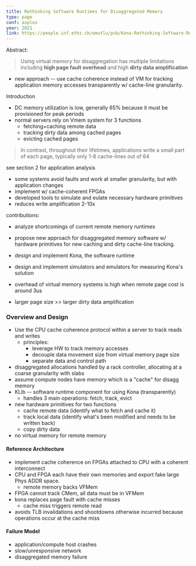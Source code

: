 ```yaml
---
title: Rethinking Software Runtimes for Disaggregated Memory
type: page
conf: asplos
year: 2021
link: https://people.inf.ethz.ch/omutlu/pub/Kona-Rethinking-Software-Runtimes-for-Disaggregated-Memory_asplos21-AE.pdf
---
```


Abstract:

> Using virtual memory for disaggregation has multiple limitations including
> **high page fault overhead** and high **dirty data amplification**

- new approach -- use cache coherence instead of VM for tracking application
  memory accesses transparently w/ cache-line granularity.

Introduction

- DC memory utilization is low, generally 65% because it must be provisioned for
  peak periods
- normal servers rely on Vmem system for 3 functions
  - fetching+caching remote data
  - tracking dirty data among cached pages
  - evicting cached pages

>  In contrast, throughout their lifetimes, applications write a small part of
each page, typically only 1-8 cache-lines out of 64

see section 2 for application analysis
- some systems avoid faults and work at smaller granularity, but with
  application changes
- implement w/ cache-coherent FPGAs
- developed tools to simulate and eulate necessary hardware primitives
- reduces write amplification 2-10x

contributions:

- analyze shortcomings of current remote memory runtimes
- propose new approach for disaggregated memory software w/ hardware
  primitives for new caching and dirty cache-line tracking.
- design and implement Kona, the software runtime
- design and implement simulators and emulators for measuring Kona's
  solution


- overhead of virtual memory systems is high when remote page cost is around 3us
- larger page size >> larger dirty data amplification

### Overview and Design

- Use the CPU cache coherence protocol within a server to track reads and writes
  - principles:
    - leverage HW to track memory accesses
    - decouple data movement size from virtual memory page size
    - separate data and control path
- disaggregated allocations handled by a rack controller, allocating at
  a coarse granularity with slabs
- assume compute nodes have memory which is a "cache" for disagg memory
- KLib -- software runtime component for using Kona (transparently)
  - handles 3 main operations: fetch, track, evict
- new hardware primitives for two functions
  - cache remote data (identify what to fetch and cache it)
  - track local data (identify what's been modified and needs to be written back)
  - copy dirty data
- no virtual memory for remote memory

#### Reference Architecture

- implement cache coherence on FPGAs attached to CPU with a coherent
  interconnect
- CPU and FPGA each have their own memories and export fake large Phys ADDR
  space.
  - remote memory backs VFMem
- FPGA cannot track CMem, all data must be in VFMem
- kona replaces page fault with cache misses
  - cache miss triggers remote read
- avoids TLB invalidations and shootdowns otherwise incurred because operations
  occur at the cache miss


#### Failure Model

- application/compute host crashes
- slow/unresponsive network
- disaggregated memory failure




